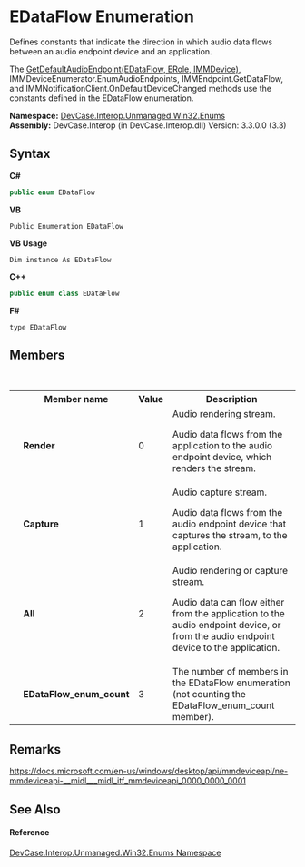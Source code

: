 # EDataFlow Enumeration
 

Defines constants that indicate the direction in which audio data flows between an audio endpoint device and an application. 

 The <a href="M_DevCase_Interop_Unmanaged_Win32_Interfaces_IMMDeviceEnumerator_GetDefaultAudioEndpoint">GetDefaultAudioEndpoint(EDataFlow, ERole, IMMDevice)</a>, IMMDeviceEnumerator.EnumAudioEndpoints, IMMEndpoint.GetDataFlow, and IMMNotificationClient.OnDefaultDeviceChanged methods use the constants defined in the EDataFlow enumeration.

**Namespace:**&nbsp;<a href="N_DevCase_Interop_Unmanaged_Win32_Enums">DevCase.Interop.Unmanaged.Win32.Enums</a><br />**Assembly:**&nbsp;DevCase.Interop (in DevCase.Interop.dll) Version: 3.3.0.0 (3.3)

## Syntax

**C#**<br />
``` C#
public enum EDataFlow
```

**VB**<br />
``` VB
Public Enumeration EDataFlow
```

**VB Usage**<br />
``` VB Usage
Dim instance As EDataFlow
```

**C++**<br />
``` C++
public enum class EDataFlow
```

**F#**<br />
``` F#
type EDataFlow
```


## Members
&nbsp;<table><tr><th></th><th>Member name</th><th>Value</th><th>Description</th></tr><tr><td /><td target="F:DevCase.Interop.Unmanaged.Win32.Enums.EDataFlow.Render">**Render**</td><td>0</td><td>Audio rendering stream. 

 Audio data flows from the application to the audio endpoint device, which renders the stream.</td></tr><tr><td /><td target="F:DevCase.Interop.Unmanaged.Win32.Enums.EDataFlow.Capture">**Capture**</td><td>1</td><td>Audio capture stream. 

 Audio data flows from the audio endpoint device that captures the stream, to the application.</td></tr><tr><td /><td target="F:DevCase.Interop.Unmanaged.Win32.Enums.EDataFlow.All">**All**</td><td>2</td><td>Audio rendering or capture stream. 

 Audio data can flow either from the application to the audio endpoint device, or from the audio endpoint device to the application.</td></tr><tr><td /><td target="F:DevCase.Interop.Unmanaged.Win32.Enums.EDataFlow.EDataFlow_enum_count">**EDataFlow_enum_count**</td><td>3</td><td>The number of members in the EDataFlow enumeration (not counting the EDataFlow_enum_count member).</td></tr></table>

## Remarks
<a href="https://docs.microsoft.com/en-us/windows/desktop/api/mmdeviceapi/ne-mmdeviceapi-__midl___midl_itf_mmdeviceapi_0000_0000_0001" target="_blank">https://docs.microsoft.com/en-us/windows/desktop/api/mmdeviceapi/ne-mmdeviceapi-__midl___midl_itf_mmdeviceapi_0000_0000_0001</a>

## See Also


#### Reference
<a href="N_DevCase_Interop_Unmanaged_Win32_Enums">DevCase.Interop.Unmanaged.Win32.Enums Namespace</a><br />